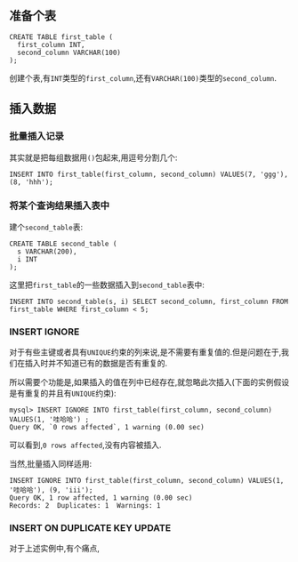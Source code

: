 ## 准备个表

```
CREATE TABLE first_table (
  first_column INT,
  second_column VARCHAR(100)
);
```
创建个表,有`INT`类型的`first_column`,还有`VARCHAR(100)`类型的`second_column`.

## 插入数据

### 批量插入记录
其实就是把每组数据用`()`包起来,用逗号分割几个:
```shell
INSERT INTO first_table(first_column, second_column) VALUES(7, 'ggg'), (8, 'hhh');
```

### 将某个查询结果插入表中
建个`second_table`表:
```
CREATE TABLE second_table (
  s VARCHAR(200),
  i INT
);
```
这里把`first_table`的一些数据插入到`second_table`表中:
```
INSERT INTO second_table(s, i) SELECT second_column, first_column FROM first_table WHERE first_column < 5;
```

### INSERT IGNORE
对于有些主键或者具有`UNIQUE`约束的列来说,是不需要有重复值的.但是问题在于,我们在插入时并不知道已有的数据是否有重复的.

所以需要个功能是,如果插入的值在列中已经存在,就忽略此次插入(下面的实例假设是有重复的并且有`UNIQUE`约束):
```
mysql> INSERT IGNORE INTO first_table(first_column, second_column) VALUES(1, '哇哈哈') ;
Query OK, `0 rows affected`, 1 warning (0.00 sec)
```
可以看到,`0 rows affected`,没有内容被插入.

当然,批量插入同样适用:
```
INSERT IGNORE INTO first_table(first_column, second_column) VALUES(1, '哇哈哈'), (9, 'iii');
Query OK, 1 row affected, 1 warning (0.00 sec)
Records: 2  Duplicates: 1  Warnings: 1
```

### INSERT ON DUPLICATE KEY UPDATE
对于上述实例中,有个痛点,